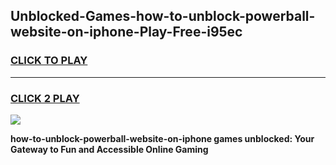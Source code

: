 
## Unblocked-Games-how-to-unblock-powerball-website-on-iphone-Play-Free-i95ec
<h3>
<a href="https://premium76.site?title=how-to-unblock-powerball-website-on-iphone&ref=10A">CLICK TO PLAY</a></h3>
<hr>

<h3>
<a href="https://premium76.site?title=how-to-unblock-powerball-website-on-iphone&ref=10A">CLICK 2 PLAY</a>
  
</h3>

<a href="https://premium76.site?title=how-to-unblock-powerball-website-on-iphone&ref=10A"><img src="https://clearcache.store/games.png"></a>


**how-to-unblock-powerball-website-on-iphone games unblocked: Your Gateway to Fun and Accessible Online Gaming**
